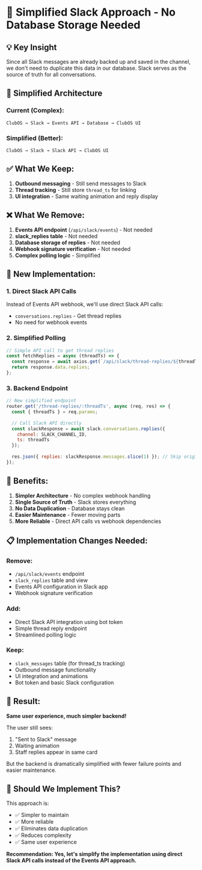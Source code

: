 # 🎯 Simplified Slack Approach - No Database Storage Needed

## 💡 **Key Insight**
Since all Slack messages are already backed up and saved in the channel, we don't need to duplicate this data in our database. Slack serves as the source of truth for all conversations.

## 🔄 **Simplified Architecture**

### **Current (Complex):**
```
ClubOS → Slack → Events API → Database → ClubOS UI
```

### **Simplified (Better):**
```
ClubOS → Slack → Slack API → ClubOS UI
```

## ✅ **What We Keep:**
1. **Outbound messaging** - Still send messages to Slack
2. **Thread tracking** - Still store `thread_ts` for linking
3. **UI integration** - Same waiting animation and reply display

## ❌ **What We Remove:**
1. **Events API endpoint** (`/api/slack/events`) - Not needed
2. **slack_replies table** - Not needed  
3. **Database storage of replies** - Not needed
4. **Webhook signature verification** - Not needed
5. **Complex polling logic** - Simplified

## 🔧 **New Implementation:**

### **1. Direct Slack API Calls**
Instead of Events API webhook, we'll use direct Slack API calls:
- `conversations.replies` - Get thread replies
- No need for webhook events

### **2. Simplified Polling**
```javascript
// Simple API call to get thread replies
const fetchReplies = async (threadTs) => {
  const response = await axios.get(`/api/slack/thread-replies/${threadTs}`);
  return response.data.replies;
};
```

### **3. Backend Endpoint**
```javascript
// New simplified endpoint
router.get('/thread-replies/:threadTs', async (req, res) => {
  const { threadTs } = req.params;
  
  // Call Slack API directly
  const slackResponse = await slack.conversations.replies({
    channel: SLACK_CHANNEL_ID,
    ts: threadTs
  });
  
  res.json({ replies: slackResponse.messages.slice(1) }); // Skip original message
});
```

## 🚀 **Benefits:**

1. **Simpler Architecture** - No complex webhook handling
2. **Single Source of Truth** - Slack stores everything
3. **No Data Duplication** - Database stays clean
4. **Easier Maintenance** - Fewer moving parts
5. **More Reliable** - Direct API calls vs webhook dependencies

## 📋 **Implementation Changes Needed:**

### **Remove:**
- `/api/slack/events` endpoint
- `slack_replies` table and view
- Events API configuration in Slack app
- Webhook signature verification

### **Add:**
- Direct Slack API integration using bot token
- Simple thread reply endpoint
- Streamlined polling logic

### **Keep:**
- `slack_messages` table (for thread_ts tracking)
- Outbound message functionality
- UI integration and animations
- Bot token and basic Slack configuration

## 🎯 **Result:**

**Same user experience, much simpler backend!**

The user still sees:
1. "Sent to Slack" message
2. Waiting animation
3. Staff replies appear in same card

But the backend is dramatically simplified with fewer failure points and easier maintenance.

## 🤔 **Should We Implement This?**

This approach is:
- ✅ Simpler to maintain
- ✅ More reliable  
- ✅ Eliminates data duplication
- ✅ Reduces complexity
- ✅ Same user experience

**Recommendation: Yes, let's simplify the implementation using direct Slack API calls instead of the Events API approach.**